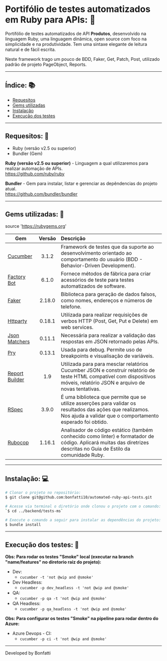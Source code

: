 # Portifólio de testes automatizados em Ruby para APIs: :open_file_folder:

Portifólio de testes automatizados de API **Produtos**, desenvolvido na linguagem Ruby, uma linguagem dinâmica, open source com foco na simplicidade e na produtividade. 
Tem uma sintaxe elegante de leitura natural e de fácil escrita.

Neste framework trago um pouco de BDD, Faker, Get, Patch, Post, utilizado padrão de projeto PageObject, Reports.

---

## Índice: :books:
- [Requesitos](#-requisitos)
- [Gems utilizadas](#-gems-utilizadas)
- [Instalação](#-instalação)
- [Execução dos testes](#-execução-dos-testes)

---

## Requesitos: :speech_balloon:

* Ruby (versão v2.5 ou superior)
* Bundler (Gem)

**Ruby (versão v2.5 ou superior)** - Linguagem a qual utilizaremos para realizar automação de APIs.  
https://github.com/ruby/ruby  

**Bundler** - Gem para instalar, listar e gerenciar as depêndencias do projeto atual.  
https://github.com/bundler/bundler

---

## Gems utilizadas: 💎
source 'https://rubygems.org'

| Gem | Versão | Descrição |  
|-----------|:-----------:|:-----------|  
| [Cucumber](https://github.com/cucumber/cucumber-ruby) | 3.1.2 | Framework de testes que da suporte ao desenvolvimento orientado ao comportamento do usuário (BDD - Behavior-Driven Development). |  
| [Factory Bot](https://github.com/thoughtbot/factory_bot) | 6.1.0 | Fornece métodos de fábrica para criar acessórios de teste para testes automatizados de software. |
| [Faker](https://github.com/faker-ruby/faker) | 2.18.0 | Biblioteca para geração de dados falsos, como nomes, endereços e números de telefone. |
| [Httparty](https://github.com/jnunemaker/httparty) | 0.18.1 | Utilizada para realizar requisições de verbos HTTP (Post, Get, Put e Delete) em web services. |
| [Json Matchers](https://github.com/thoughtbot/json_matchers) | 0.11.1 | Necessária para realizar a validação das respostas em JSON retornado pelas APIs. |
| [Pry](https://github.com/pry/pry) | 0.13.1 | Usada para debug. Permite uso de breakpoints e visualisação de variáveis. |
| [Report Builder](https://github.com/rajatthareja/ReportBuilder) | 1.9 | Utilizada para para mesclar relatórios Cucumber JSON e construir relatório de teste HTML compatível com dispositivos móveis, relatório JSON e arquivo de novas tentativas. |
| [RSpec](https://rspec.info/documentation/) | 3.9.0 | É uma biblioteca que permite que se utilize asserções para validar os resultados das ações que realizamos. Nos ajuda a validar que o comportamento esperado foi obtido. |
| [Rubocop](https://github.com/rubocop/rubocop) | 1.16.1 | Analisador de código estático (também conhecido como linter) e formatador de código. Aplicará muitas das diretrizes descritas no Guia de Estilo da comunidade Ruby. |

---

## Instalação: :computer:
```bash
# Clonar o projeto no repositório:
$ git clone git@github.com:bonfatti10/automated-ruby-api-tests.git

# Acesse via terminal o diretório onde clonou o projeto com o comando:
`$ cd ../backend/tests-ms`

# Execute o comando a seguir para instalar as dependências do projeto:
$ bundle install
```

---

## Execução dos testes: 🧪

**Obs: Para rodar os testes "Smoke" local (executar na branch "name/features" no diretorio raiz do projeto):** 

* Dev: 
    * ``cucumber -t 'not @wip and @smoke'``
* Dev Headless: 
    * ``cucumber -p dev_headless -t 'not @wip and @smoke'``
* QA: 
    * ``cucumber -p qa -t 'not @wip and @smoke'``
* QA Headless: 
    * ``cucumber -p qa_headless -t 'not @wip and @smoke'``

**Obs: Para configurar os testes "Smoke" na pipeline para rodar dentro do Azure:**

* Azure Devops - CI:
    * ``cucumber -p ci -t 'not @wip and @smoke'``

---
Developed by Bonfatti
